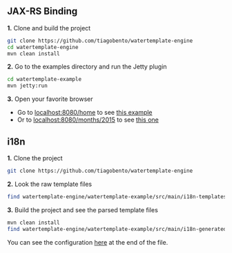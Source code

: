 ## JAX-RS Binding

**1.** Clone and build the project

```bash
git clone https://github.com/tiagobento/watertemplate-engine
cd watertemplate-engine
mvn clean install
```

**2.** Go to the examples directory and run the Jetty plugin

```bash
cd watertemplate-example
mvn jetty:run
```

**3.** Open your favorite browser
 - Go to [localhost:8080/home](http://localhost:8080/home) to see [this example](src/main/java/org/watertemplate/example/collection)
 - Or to [localhost:8080/months/2015](http://localhost:8080/months/2015) to see [this one](src/main/java/org/watertemplate/example/nestedtemplates)

## i18n

**1.** Clone the project
```bash
git clone https://github.com/tiagobento/watertemplate-engine
```

**2.** Look the raw template files
```bash
find watertemplate-engine/watertemplate-example/src/main/i18n-templates
```

**3.** Build the project and see the parsed template files
```bash
mvn clean install
find watertemplate-engine/watertemplate-example/src/main/i18n-generated-templates
```

You can see the configuration [here](pom.xml) at the end of the file.
